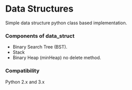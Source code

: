 # Data Structures
Simple data structure python class based implementation.

### Components of data_struct
* Binary Search Tree (BST).
* Stack
* Binary Heap (minHeap) no delete method.

### Compatibility
Python 2.x and 3.x
